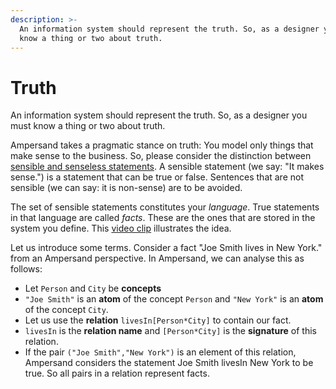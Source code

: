 ```yaml
---
description: >-
  An information system should represent the truth. So, as a designer you must
  know a thing or two about truth.
---
```


# Truth

An information system should represent the truth. So, as a designer you must know a thing or two about truth.

Ampersand takes a pragmatic stance on truth: You model only things that make sense to the business. So, please consider the distinction between [sensible and senseless statements](https://player.ou.nl/wowzaportlets/#!production/VDvSFqQ). A sensible statement \(we say: "It makes sense."\) is a statement that can be true or false. Sentences that are not sensible \(we can say: it is non-sense\) are to be avoided.

The set of sensible statements constitutes your _language_. True statements in that language are called _facts_. These are the ones that are stored in the system you define. This [video clip](https://player.ou.nl/wowzaportlets/#!production/An9G5DT) illustrates the idea.

Let us introduce some terms. Consider a fact "Joe Smith lives in New York." from an Ampersand perspective. In Ampersand, we can analyse this as follows:

* Let `Person` and `City` be **concepts**
* `"Joe Smith"` is an **atom** of the concept `Person` and `"New York"` is an **atom** of the concept `City`.
* Let us use the **relation** `livesIn[Person*City]` to contain our fact.
* `livesIn` is the **relation name** and `[Person*City]` is the **signature** of this relation.
* If the pair `("Joe Smith","New York")` is an element of this relation, Ampersand considers the statement Joe Smith livesIn New York to be true. So all pairs in a relation represent facts.

